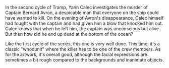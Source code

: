 In the second cycle of Tramp, Yann Calec investigates the murder of Captain Bernard Avron, a despicable man that everyone on the ship could have wanted to kill. On the evening of Avron's disappearance, Calec himself had fought with the captain and had given him a blow that knocked him out. Calec knows that when he left him, the captain was unconscious but alive. But then how did he end up dead at the bottom of the ocean?

Like the first cycle of the series, this one is very well done. This time, it's a classic "whodunit" where the killer has to be one of the crew members. As for the artwork, it's overall good, although the facial expressions are sometimes a bit rough compared to the backgrounds and inanimate objects.
